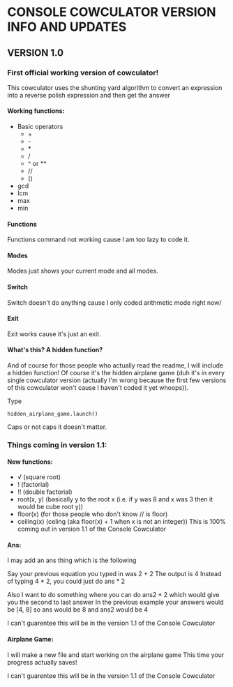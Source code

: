 # CONSOLE COWCULATOR VERSION INFO AND UPDATES

## VERSION 1.0
### First official working version of cowculator!
This cowculator uses the shunting yard algorithm to convert an expression into a reverse polish expression and then get the answer

#### Working functions:
* Basic operators
    * \+
    * \-
    * \*
    * /
    * ^ or **
    * //
    * ()
* gcd
* lcm
* max
* min

#### Functions
Functions command not working cause I am too lazy to code it.

#### Modes
Modes just shows your current mode and all modes.

#### Switch
Switch doesn't do anything cause I only coded arithmetic mode right now/

#### Exit
Exit works cause it's just an exit.

#### What's this? A hidden function?
And of course for those people who actually read the readme, I will include a hidden function!
Of course it's the hidden airplane game (duh it's in every single cowculator version (actually I'm wrong because the first few versions of this cowculator won't cause I haven't coded it yet whoops)).
 
Type
```
hidden_airplane_game.launch()
```
Caps or not caps it doesn't matter.

### Things coming in version 1.1:
#### New functions:
* √ (square root)
* ! (factorial)
* !! (double factorial)
* root(x, y) (basically y to the root x (i.e. if y was 8 and x was 3 then it would be cube root y))
* floor(x) (for those people who don't know // is floor)
* ceiling(x) (celing (aka floor(x) + 1 when x is not an integer))
This is 100% coming out in version 1.1 of the Console Cowculator

#### Ans:
I may add an ans thing which is the following

Say your previous equation you typed in was 2 + 2
The output is 4
Instead of typing 4 * 2, you could just do ans * 2

Also I want to do something where you can do ans2 * 2 which would give you the second to last answer
In the previous example your answers would be [4, 8] so ans would be 8 and ans2 would be 4

I can't guarentee this will be in the version 1.1 of the Console Cowculator

#### Airplane Game:
I will make a new file and start working on the airplane game
This time your progress actually saves!

I can't guarentee this will be in the version 1.1 of the Console Cowculator
